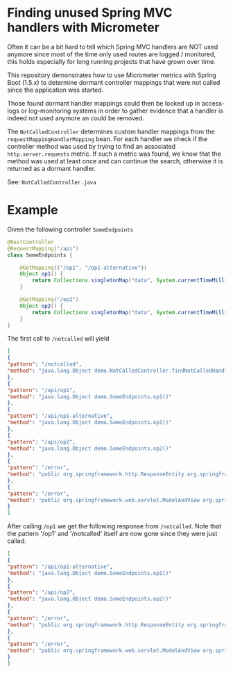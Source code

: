 # Finding unused Spring MVC handlers with Micrometer

Often it can be a bit hard to tell which Spring MVC handlers are NOT used anymore since most 
of the time only used routes are logged / monitored, this holds especially for long running projects 
that have grown over time. 

This repository demonstrates how to use Micrometer metrics with Spring Boot (1.5.x)
to determine dormant controller mappings that were not called since the application was started.

Those found dormant handler mappings could then be looked up in access-logs or log-monitoring systems
in order to gather evidence that a handler is indeed not used anymore an could be removed.

The `NotCalledController` determines custom handler mappings from the `requestMappingHandlerMapping` bean.
For each handler we check if the controller method was used by trying to find an associated `http.server.requests` metric.
If such a metric was found, we know that the method was used at least once and can continue the search, otherwise it is returned as a dormant handler. 

See: `NotCalledController.java`

# Example

Given the following controller `SomeEndpoints`
```java
@RestController
@RequestMapping("/api")
class SomeEndpoints {

    @GetMapping({"/op1", "/op1-alternative"})
    Object op1() {
        return Collections.singletonMap("data", System.currentTimeMillis());
    }

    @GetMapping("/op2")
    Object op2() {
        return Collections.singletonMap("data", System.currentTimeMillis());
    }
}
```

The first call to `/notcalled` will yield 
```json
[
{
"pattern": "/notcalled",
"method": "java.lang.Object demo.NotCalledController.findNotCalledHandlers()"
},
{
"pattern": "/api/op1",
"method": "java.lang.Object demo.SomeEndpoints.op1()"
},
{
"pattern": "/api/op1-alternative",
"method": "java.lang.Object demo.SomeEndpoints.op1()"
},
{
"pattern": "/api/op2",
"method": "java.lang.Object demo.SomeEndpoints.op2()"
},
{
"pattern": "/error",
"method": "public org.springframework.http.ResponseEntity org.springframework.boot.autoconfigure.web.BasicErrorController.error(javax.servlet.http.HttpServletRequest)"
},
{
"pattern": "/error",
"method": "public org.springframework.web.servlet.ModelAndView org.springframework.boot.autoconfigure.web.BasicErrorController.errorHtml(javax.servlet.http.HttpServletRequest,javax.servlet.http.HttpServletResponse)"
}
]
```

After calling `/op1` we get the following response from `/notcalled`. Note that the pattern '/op1' and '/notcalled' itself
are now gone since they were just called.
```json
[
{
"pattern": "/api/op1-alternative",
"method": "java.lang.Object demo.SomeEndpoints.op1()"
},
{
"pattern": "/api/op2",
"method": "java.lang.Object demo.SomeEndpoints.op2()"
},
{
"pattern": "/error",
"method": "public org.springframework.http.ResponseEntity org.springframework.boot.autoconfigure.web.BasicErrorController.error(javax.servlet.http.HttpServletRequest)"
},
{
"pattern": "/error",
"method": "public org.springframework.web.servlet.ModelAndView org.springframework.boot.autoconfigure.web.BasicErrorController.errorHtml(javax.servlet.http.HttpServletRequest,javax.servlet.http.HttpServletResponse)"
}
]
```
